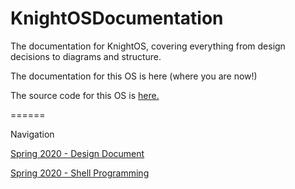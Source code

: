 # KnightOSDocumentation
The documentation for KnightOS, covering everything from design decisions to diagrams and structure.

The documentation for this OS is here (where you are now!)

The source code for this OS is [here.](https://github.com/MrJellimann/PegasOS)

======

Navigation

[Spring 2020 - Design Document](Design_Document/DESIGN_DOCUMENT.md)

[Spring 2020 - Shell Programming](Planning/SHELL_PLANNING.md)